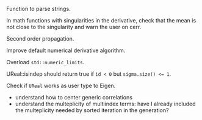 Function to parse strings.

In math functions with singularities in the derivative, check that the mean is
not close to the singularity and warn the user on cerr.

Second order propagation.

Improve default numerical derivative algorithm.

Overload `std::numeric_limits`.

UReal::isindep should return true if `id < 0` but `sigma.size() <= 1`.

Check if `UReal` works as user type to Eigen.

* understand how to center generic correlations
* understand the multeplicity of multiindex terms: have I already included the multeplicity needed by sorted iteration in the generation?
